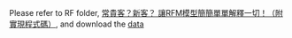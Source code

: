 Please refer to RF folder, [常貴客？新客？ 讓RFM模型簡簡單單解釋一切！（附實現程式碼）](https://bit.ly/2AvJj97), and download the [data](https://drive.google.com/file/d/1B0pBiH1m4iR6_vNdaAYIjnZxI41w36uo/view)